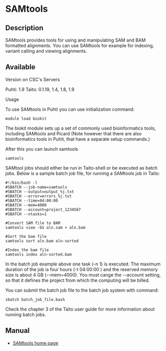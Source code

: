 # SAMtools

## Description

SAMtools provides tools for using and manipulating SAM and BAM formatted alignments. 
You can use SAMtools for example for indexing, variant calling and viewing alignments.

## Available

Version on CSC's Servers

Puhti: 1.9
Taito: 0.1.19, 1.4, 1.8, 1.9

Usage

To use SAMtools in Puhti you can use initialization command:
```text
module load biokit
```

The biokit module sets up a set of commonly used bioinformatics tools, including SAMtools and Picard 
(Note however that there are also bioinformatics tools in Puhti, that have a separate setup commands.)

After this you can launch samtools
```
samtools
```
SAMtool jobs should either be run in Taito-shell or be executed as batch jobs. Below is a sample batch job file, 
for running a SAMtools job in Taito:

```text
#!/bin/bash -l
#SBATCH --job-name=samtools
#SBATCH --output=output_%j.txt
#SBATCH --error=errors_%j.txt
#SBATCH --time=04:00:00
#SBATCH --mem=4000
#SBATCH --account=project_1234567
#SBATCH --ntasks=1

#Convert SAM file to BAM
samtools view -bS aln.sam > aln.bam

#Sort the bam file
samtools sort aln.bam aln-sorted

#Index the bam file
samtools index aln-sorted.bam
```
In the batch job example above one task (-n 1) is executed. The maximum duration of the job is four hours 
(-t 04:00:00 ) and the reserved memory size is about 4 GB (--mem=4000). You must cange the --account 
setting, so that it defines the project from which the computing will be billed.

You can submit the batch job file to the batch job system with command:
```text
sbatch batch_job_file.bash
```
Check the chapter 3 of the Taito user guide for more information about running batch jobs.


## Manual

-    [SAMtools home page](http://www.htslib.org/)

